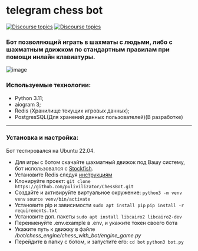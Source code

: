 # telegram chess bot

[![Discourse topics](https://img.shields.io/badge/telegram-%40pvp__chessbot-blue)](https://t.me/pvp_chessbot) [![Discourse topics](https://img.shields.io/badge/License-GPLv3-orange)](https://www.gnu.org/licenses/gpl-3.0) 

### Бот позволяющий играть в шахматы с людьми, либо с шахматным движком по стандартным правилам при помощи инлайн клавиатуры.

![image](https://github.com/pulivilizator/ChessBot/assets/112427972/50d680a8-efd9-4ecf-9800-4dd82827d9e3)

### Используемые технологии:
- Python 3.11;
- aiogram 3;
- Redis (Хранилище текущих игровых данных);
- PostgresSQL(Для хранений данных пользователей)(В разработке)
---
### Установка и настройка:

Бот тестировался на Ubuntu 22.04.

- Для игры с ботом скачайте шахматный движок под Вашу систему, бот использовался с [Stockfish](https://stockfishchess.org/download/).
- Установите Redis следуя [инструкциям](https://redis.io/docs/getting-started/)
- Клонируйте проект: `git clone https://github.com/pulivilizator/ChessBot.git`
- Создайте и активируйте виртуальное окружение: `python3 -m venv venv` `source venv/bin/activate`
- Установите pip и зависимости `sudo apt install pip` `pip install -r requirements.txt`
- Установите доп. пакеты `sudo apt install libcairo2 libcairo2-dev`
- Переименуйте .env.example в .env, и укажите токен своего бота
- Укажите путь к движку в файле */bot/chess_engine/chess_with_bot/engine_game.py*
- Перейдите в папку с ботом, и запустите его: `cd bot` `python3 bot.py`
